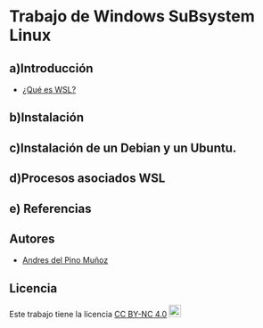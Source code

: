 # Trabajo de Windows SuBsystem Linux

## a)Introducción

  - [¿Qué es WSL?](ficheros/wsl.md)

## b)Instalación

## c)Instalación de un Debian y un Ubuntu.

## d)Procesos asociados WSL

## e) Referencias

## Autores

  - [Andres del Pino Muñoz](https://github.com/0Vinylo0)

## Licencia
<p xmlns:cc="http://creativecommons.org/ns#" >Este trabajo tiene la licencia <a href="https://creativecommons.org/licenses/by-nc/4.0/?ref=chooser- v1" target="_blank" rel="licencia noopener noreferrer" style="display:inline-block;">CC BY-NC 4.0<img style="height:22px!important;margin-left:3px;vertical-align :texto inferior;" src="https://mirrors.creativecommons.org/presskit/icons/cc.svg?ref=chooser-v1" alt=""><img style="altura:22px!important;margin-left:3px;vertical -align:text-bottom;" src="https://mirrors.creativecommons.org/presskit/icons/by.svg?ref=chooser-v1" alt=""><img style="altura:22px!important;margin-left:3px;vertical -align:text-bottom;" src="https://mirrors.creativecommons.org/presskit/icons/nc.svg?ref=chooser-v1" alt=""></a></p>

